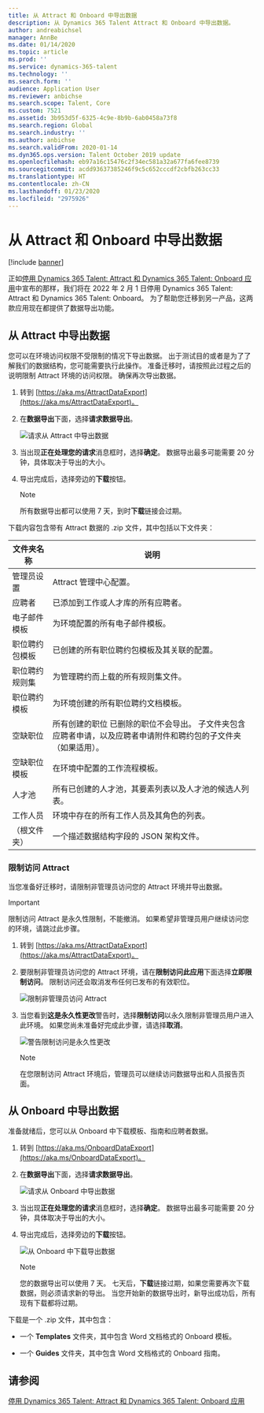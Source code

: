 ```yaml
---
title: 从 Attract 和 Onboard 中导出数据
description: 从 Dynamics 365 Talent Attract 和 Onboard 中导出数据。
author: andreabichsel
manager: AnnBe
ms.date: 01/14/2020
ms.topic: article
ms.prod: ''
ms.service: dynamics-365-talent
ms.technology: ''
ms.search.form: ''
audience: Application User
ms.reviewer: anbichse
ms.search.scope: Talent, Core
ms.custom: 7521
ms.assetid: 3b953d5f-6325-4c9e-8b9b-6ab0458a73f8
ms.search.region: Global
ms.search.industry: ''
ms.author: anbichse
ms.search.validFrom: 2020-01-14
ms.dyn365.ops.version: Talent October 2019 update
ms.openlocfilehash: eb97a16c15476c2f34ec581a32a677fa6fee8739
ms.sourcegitcommit: acdd93637385246f9c5c652cccdf2cbfb263cc33
ms.translationtype: HT
ms.contentlocale: zh-CN
ms.lasthandoff: 01/23/2020
ms.locfileid: "2975926"
---
```

# <a name="export-data-from-attract-and-onboard"></a>从 Attract 和 Onboard 中导出数据

[!include [banner](includes/banner.md)]

正如[停用 Dynamics 365 Talent: Attract 和 Dynamics 365 Talent: Onboard 应用](https://community.dynamics.com/365/talent/b/dynamics365fortalent/posts/retiring-dynamics-365-talent-attract-and-onboard-apps)中宣布的那样，我们将在 2022 年 2 月 1 日停用 Dynamics 365 Talent: Attract 和 Dynamics 365 Talent: Onboard。 为了帮助您迁移到另一产品，这两款应用现在都提供了数据导出功能。

## <a name="export-data-from-attract"></a>从 Attract 中导出数据

您可以在环境访问权限不受限制的情况下导出数据。 出于测试目的或者是为了了解我们的数据结构，您可能需要执行此操作。 准备迁移时，请按照此过程之后的说明限制 Attract 环境的访问权限。 确保再次导出数据。 

1. 转到 [https://aka.ms/AttractDataExport](https://aka.ms/AttractDataExport)。

2. 在**数据导出**下面，选择**请求数据导出**。

   ![[请求从 Attract 中导出数据](./media/attract-onboard-export-data-attract-request.png)](./media/attract-onboard-export-data-attract-request.png)

3. 当出现**正在处理您的请求**消息框时，选择**确定**。 数据导出最多可能需要 20 分钟，具体取决于导出的大小。

4. 导出完成后，选择旁边的**下载**按钮。 

   >[!NOTE]
   >所有数据导出都可以使用 7 天，到时**下载**链接会过期。</br>
   
下载内容包含带有 Attract 数据的 .zip 文件，其中包括以下文件夹：

| 文件夹名称 | 说明 |
| --- | --- |
| 管理员设置 | Attract 管理中心配置。 |
| 应聘者 | 已添加到工作或人才库的所有应聘者。 |
| 电子邮件模板 | 为环境配置的所有电子邮件模板。 |
| 职位聘约包模板 | 已创建的所有职位聘约包模板及其关联的配置。 |
| 职位聘约规则集 |  为管理聘约而上载的所有规则集文件。 |
| 职位聘约模板 | 为环境创建的所有职位聘约文档模板。 |
| 空缺职位 | 所有创建的职位 已删除的职位不会导出。 子文件夹包含应聘者申请，以及应聘者申请附件和聘约包的子文件夹（如果适用）。 |
| 空缺职位模板 | 在环境中配置的工作流程模板。 |
| 人才池 | 所有已创建的人才池，其要素列表以及人才池的候选人列表。 |
| 工作人员 | 环境中存在的所有工作人员及其角色的列表。 |
| （根文件夹） | 一个描述数据结构字段的 JSON 架构文件。 |

### <a name="restrict-access-to-attract"></a>限制访问 Attract

当您准备好迁移时，请限制非管理员访问您的 Attract 环境并导出数据。

>[!IMPORTANT]
>限制访问 Attract 是永久性限制，不能撤消。 如果希望非管理员用户继续访问您的环境，请跳过此步骤。

1. 转到 [https://aka.ms/AttractDataExport](https://aka.ms/AttractDataExport)。

2. 要限制非管理员访问您的 Attract 环境，请在**限制访问此应用**下面选择**立即限制访问**。 限制访问还会取消发布任何已发布的有效职位。

   ![[限制非管理员访问 Attract](./media/attract-onboard-export-data-attract-restrict-access.png)](./media/attract-onboard-export-data-attract-restrict-access.png)

3. 当您看到**这是永久性更改**警告时，选择**限制访问**以永久限制非管理员用户进入此环境。 如果您尚未准备好完成此步骤，请选择**取消**。

   ![[警告限制访问是永久性更改](./media/attract-onboard-export-data-attract-warning.png)](./media/attract-onboard-export-data-attract-warning.png)

   >[!NOTE]
   >在您限制访问 Attract 环境后，管理员可以继续访问数据导出和人员报告页面。

## <a name="export-data-from-onboard"></a>从 Onboard 中导出数据

准备就绪后，您可以从 Onboard 中下载模板、指南和应聘者数据。

1. 转到 [https://aka.ms/OnboardDataExport](https://aka.ms/OnboardDataExport)。

2. 在**数据导出**下面，选择**请求数据导出**。 

   ![[请求从 Onboard 中导出数据](./media/attract-onboard-export-data-onboard-request.png)](./media/attract-onboard-export-data-onboard-request.png)

3. 当出现**正在处理您的请求**消息框时，选择**确定**。 数据导出最多可能需要 20 分钟，具体取决于导出的大小。

4. 导出完成后，选择旁边的**下载**按钮。 

   ![[从 Onboard 中下载导出数据](./media/attract-onboard-export-data-onboard-download.png)](./media/attract-onboard-export-data-onboard-download.png)

   >[!NOTE]
   >您的数据导出可以使用 7 天。 七天后，**下载**链接过期，如果您需要再次下载数据，则必须请求新的导出。 当您开始新的数据导出时，新导出成功后，所有现有下载都将过期。

下载是一个 .zip 文件，其中包含：

- 一个 **Templates** 文件夹，其中包含 Word 文档格式的 Onboard 模板。

- 一个 **Guides** 文件夹，其中包含 Word 文档格式的 Onboard 指南。

## <a name="see-also"></a>请参阅

[停用 Dynamics 365 Talent: Attract 和 Dynamics 365 Talent: Onboard 应用](https://community.dynamics.com/365/talent/b/dynamics365fortalent/posts/retiring-dynamics-365-talent-attract-and-onboard-apps)